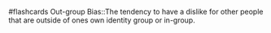 #flashcards 
Out-group Bias::The tendency to have a dislike for other people that are outside of ones own identity group or in-group.